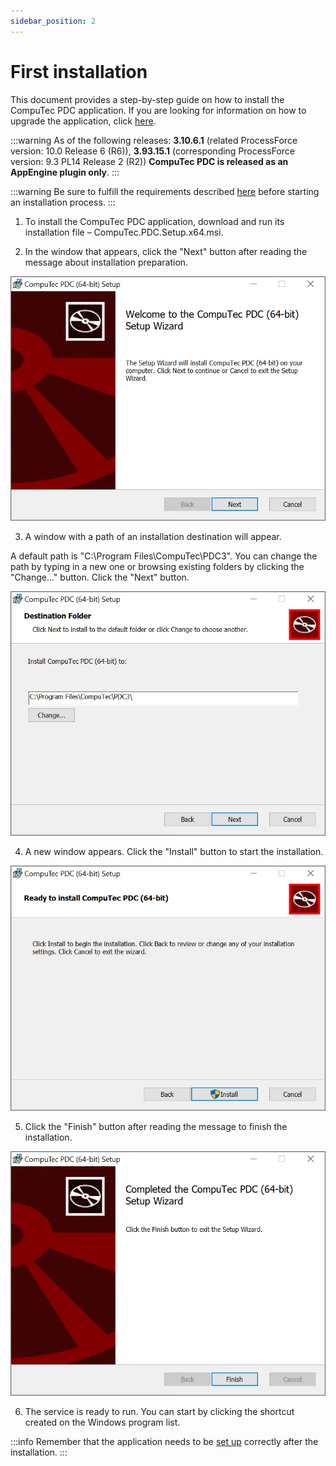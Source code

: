 ```yaml
---
sidebar_position: 2
---
```


# First installation

This document provides a step-by-step guide on how to install the CompuTec PDC application. If you are looking for information on how to upgrade the application, click [here](./application-upgrade.md).

:::warning
As of the following releases: **3.10.6.1** (related ProcessForce version: 10.0 Release 6 (R6)), **3.93.15.1** (corresponding ProcessForce version: 9.3 PL14 Release 2 (R2)) **CompuTec PDC is released as an AppEngine plugin only**.
:::

:::warning
Be sure to fulfill the requirements described [here](./requirements.md) before starting an installation process.
:::

1. To install the CompuTec PDC application, download and run its installation file <!-- TODO: Link --> – CompuTec.PDC.Setup.x64.msi.

2. In the window that appears, click the "Next" button after reading the message about installation preparation.

![PDC nstallation](./media/first-installation/pdc-instalation.webp)

3. A window with a path of an installation destination will appear.

A default path is "C:\Program Files\CompuTec\PDC3\". You can change the path by typing in a new one or browsing existing folders by clicking the "Change..." button. Click the "Next" button.

![PDC Destination Folder](./media/first-installation/pdc-instalation-destination-folder.webp)

4. A new window appears. Click the "Install" button to start the installation.

![PDC Installation Ready](./media/first-installation/pdc-installation-ready.webp)

5. Click the "Finish" button after reading the message to finish the installation.

![PDC Installation Finish](./media/first-installation/pdc-installation-finish.webp)

6. The service is ready to run. You can start by clicking the shortcut created on the Windows program list.

:::info
Remember that the application needs to be [set up](./../setting-up-the-application/setting-up-the-application.md) correctly after the installation.
:::
